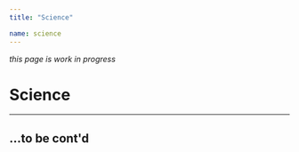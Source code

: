 ```yaml
---
title: "Science"

name: science
---
```


_this page is work in progress_

# Science

---

## ...to be cont'd
